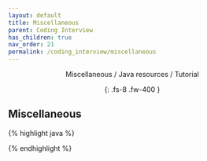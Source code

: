 ```yaml
---
layout: default
title: Miscellaneous
parent: Coding Interview
has_children: true
nav_order: 21
permalink: /coding_interview/miscellaneous
---
```

<div align="center" markdown="1">
Miscellaneous / Java resources / Tutorial

{: .fs-8 .fw-400 }
</div>

## Miscellaneous

{% highlight java %}

{% endhighlight %}
